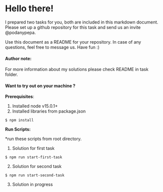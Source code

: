 # Hello there!

I prepared two tasks for you, both are included in this markdown document.
Please set up a github repository for this task and send us an invite @podanypepa.

Use this document as a README for your repository.
In case of any questions, feel free to message us. Have fun :)

#### Author note:

For more information about my solutions please check README in task folder.

#### Want to try out on your machine ? 

**Prerequisites**:

1. Installed node v15.0.1+
2. Installed libraries from package.json

```text
$ npm install
```

**Run Scripts:**

*run these scripts from root directory.

1. Solution for first task

```text
$ npm run start-first-task
```

2. Solution for second task

```text
$ npm run start-second-task
```

3. Solution in progress



